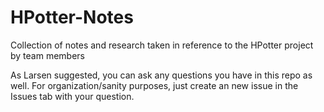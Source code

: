# HPotter-Notes
Collection of notes and research taken in reference to the HPotter project by team members

As Larsen suggested, you can ask any questions you have in this repo as well.
For organization/sanity purposes, just create an new issue in the Issues tab with your question.
